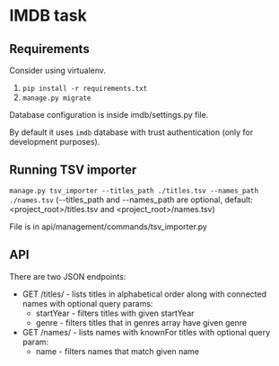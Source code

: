 # IMDB task

## Requirements

Consider using virtualenv.

1. `pip install -r requirements.txt`
1. `manage.py migrate`

Database configuration is inside imdb/settings.py file.

By default it uses `imdb` database with trust authentication (only for development purposes).

## Running TSV importer

`manage.py tsv_importer --titles_path ./titles.tsv --names_path ./names.tsv` (--titles_path and --names_path are optional, default: <project_root>/titles.tsv and <project_root>/names.tsv)

File is in api/management/commands/tsv_importer.py

## API

There are two JSON endpoints:
 * GET /titles/ - lists titles in alphabetical order along with connected names
  with optional query params:
   * startYear - filters titles with given startYear
   * genre - filters titles that in genres array have given genre
 * GET /names/ - lists names with knownFor titles
 with optional query param:
   * name - filters names that match given name
